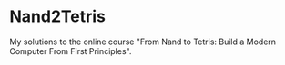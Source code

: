 # Nand2Tetris
My solutions to the online course "From Nand to Tetris: Build a Modern Computer From First Principles".
